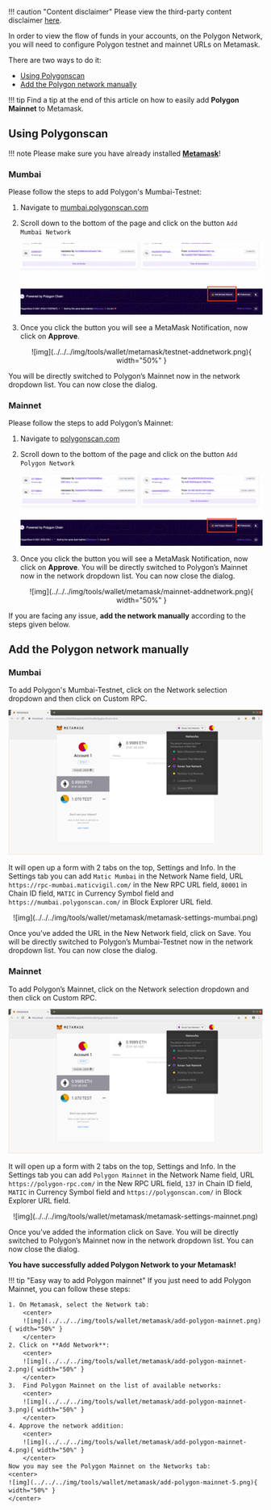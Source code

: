 !!! caution "Content disclaimer"
    Please view the third-party content disclaimer [here](https://github.com/0xPolygon/polygon-docs/blob/main/CONTENT_DISCLAIMER.md).

In order to view the flow of funds in your accounts, on the Polygon Network, you will need to configure Polygon testnet and mainnet URLs on Metamask.

There are two ways to do it:

- [Using Polygonscan](../metamask/add-polygon-network.md#using-polygonscan)
- [Add the Polygon network manually](../metamask/add-polygon-network.md#add-the-polygon-network-manually)

!!! tip
    Find a tip at the end of this article on how to easily add **Polygon Mainnet** to Metamask.

## Using Polygonscan

!!! note
    Please make sure you have already installed **[Metamask](https://metamask.io/)**!

### Mumbai

Please follow the steps to add Polygon's Mumbai-Testnet:

1. Navigate to [mumbai.polygonscan.com](https://mumbai.polygonscan.com/)
2. Scroll down to the bottom of the page and click on the button `Add Mumbai Network`

      ![img](../../../img/tools/wallet/metamask/testnet-button.png)

3. Once you click the button you will see a MetaMask Notification, now click on **Approve**.

    <center>
      ![img](../../../img/tools/wallet/metamask/testnet-addnetwork.png){ width="50%" }
    </center>

You will be directly switched to Polygon’s Mainnet now in the network dropdown list. You can now close the dialog.

### Mainnet

Please follow the steps to add Polygon’s Mainnet:

1. Navigate to [polygonscan.com](https://polygonscan.com/)
2. Scroll down to the bottom of the page and click on the button `Add Polygon Network`

      ![img](../../../img/tools/wallet/metamask/mainnet-button.png)

3. Once you click the button you will see a MetaMask Notification, now click on **Approve**. You will be directly switched to Polygon’s Mainnet now in the network dropdown list. You can now close the dialog.

    <center>
      ![img](../../../img/tools/wallet/metamask/mainnet-addnetwork.png){ width="50%" }
    </center>

If you are facing any issue, **add the network manually** according to the steps given below.

## Add the Polygon network manually

### Mumbai

To add Polygon's Mumbai-Testnet, click on the Network selection dropdown and then click on Custom RPC.

![img](../../../img/tools/wallet/metamask/select-network.png)

It will open up a form with 2 tabs on the top, Settings and Info. In the Settings tab you can add `Matic Mumbai` in the Network Name field, URL `https://rpc-mumbai.maticvigil.com/` in the New RPC URL field, `80001` in Chain ID field, `MATIC` in Currency Symbol field and `https://mumbai.polygonscan.com/` in Block Explorer URL field.

<center>
![img](../../../img/tools/wallet/metamask/metamask-settings-mumbai.png)
</center>

Once you’ve added the URL in the New Network field, click on Save. You will be directly switched to Polygon’s Mumbai-Testnet now in the network dropdown list. You can now close the dialog.

### Mainnet

To add Polygon’s Mainnet, click on the Network selection dropdown and then click on Custom RPC.

![img](../../../img/tools/wallet/metamask/select-network.png)

It will open up a form with 2 tabs on the top, Settings and Info. In the Settings tab you can add `Polygon Mainnet` in the Network Name field, URL `https://polygon-rpc.com/` in the New RPC URL field, `137` in Chain ID field, `MATIC` in Currency Symbol field and `https://polygonscan.com/` in Block Explorer URL field.

<center>
![img](../../../img/tools/wallet/metamask/metamask-settings-mainnet.png)
</center>

Once you’ve added the information click on Save. You will be directly switched to Polygon’s Mainnet now in the network dropdown list. You can now close the dialog.

**You have successfully added Polygon Network to your Metamask!**

!!! tip "Easy way to add Polygon mainnet"
    If you just need to add Polygon Mainnet, you can follow these steps:

    1. On Metamask, select the Network tab:
        <center>
        ![img](../../../img/tools/wallet/metamask/add-polygon-mainnet.png){ width="50%" }
        </center>
    2. Click on **Add Network**:
        <center>
        ![img](../../../img/tools/wallet/metamask/add-polygon-mainnet-2.png){ width="50%" }
        </center>
    3.  Find Polygon Mainnet on the list of available networks:
        <center>
        ![img](../../../img/tools/wallet/metamask/add-polygon-mainnet-3.png){ width="50%" }
        </center>
    4. Approve the network addition:
        <center>
        ![img](../../../img/tools/wallet/metamask/add-polygon-mainnet-4.png){ width="50%" }
        </center>
    Now you may see the Polygon Mainnet on the Networks tab:
    <center>
    ![img](../../../img/tools/wallet/metamask/add-polygon-mainnet-5.png){ width="50%" }       
    </center>
